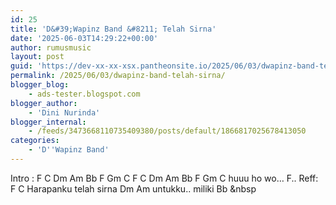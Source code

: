 ```yaml
---
id: 25
title: 'D&#39;Wapinz Band &#8211; Telah Sirna'
date: '2025-06-03T14:29:22+00:00'
author: rumusmusic
layout: post
guid: 'https://dev-xx-xx-xsx.pantheonsite.io/2025/06/03/dwapinz-band-telah-sirna/'
permalink: /2025/06/03/dwapinz-band-telah-sirna/
blogger_blog:
    - ads-tester.blogspot.com
blogger_author:
    - 'Dini Nurinda'
blogger_internal:
    - /feeds/3473668110735409380/posts/default/1866817025678413050
categories:
    - 'D''Wapinz Band'
---
```


Intro : F C Dm Am Bb F Gm C F C Dm Am Bb F Gm C huuu ho wo… F.. Reff: F C Harapanku telah sirna Dm Am untukku.. miliki Bb &amp;nbsp